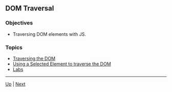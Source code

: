 ## DOM Traversal

### Objectives
* Traversing DOM elements with JS.

### Topics
*  [Traversing the DOM](traversingTheDom.md) 
*  [Using a Selected Element to traverse the DOM](usingSelectedElement.md) 
*  [Labs](labs.md) 

<hr>

[Up](../README.md) | [Next](traversingTheDom.md)
